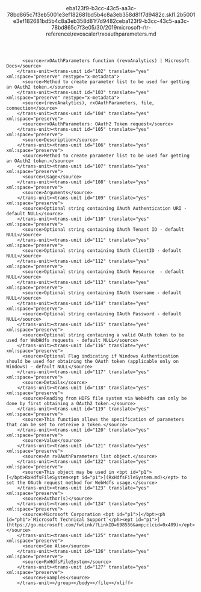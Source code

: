 <?xml version="1.0"?><xliff version="1.2" xmlns="urn:oasis:names:tc:xliff:document:1.2" xmlns:xsi="http://www.w3.org/2001/XMLSchema-instance" xsi:schemaLocation="urn:oasis:names:tc:xliff:document:1.2 xliff-core-1.2-transitional.xsd"><file datatype="xml" original="rxoauthparameters.md" source-language="en-US" target-language="en-US"><header><tool tool-id="mdxliff" tool-name="mdxliff" tool-version="1.0-8ab897d" tool-company="Microsoft" /><xliffext:skl_file_name xmlns:xliffext="urn:microsoft:content:schema:xliffextensions">eba123f9-b3cc-43c5-aa3c-78bd865c7f3eb5001e3ef182681bd5b4c8a3eb358d81f7d9482c.skl</xliffext:skl_file_name><xliffext:version xmlns:xliffext="urn:microsoft:content:schema:xliffextensions">1.2</xliffext:version><xliffext:ms.openlocfilehash xmlns:xliffext="urn:microsoft:content:schema:xliffextensions">b5001e3ef182681bd5b4c8a3eb358d81f7d9482c</xliffext:ms.openlocfilehash><xliffext:ms.sourcegitcommit xmlns:xliffext="urn:microsoft:content:schema:xliffextensions">eba123f9-b3cc-43c5-aa3c-78bd865c7f3e</xliffext:ms.sourcegitcommit><xliffext:ms.lasthandoff xmlns:xliffext="urn:microsoft:content:schema:xliffextensions">05/30/2019</xliffext:ms.lasthandoff><xliffext:ms.openlocfilepath xmlns:xliffext="urn:microsoft:content:schema:xliffextensions">microsoft-r\r-reference\revoscaler\rxoauthparameters.md</xliffext:ms.openlocfilepath></header><body><group id="content" extype="content"><trans-unit id="101" translate="yes" xml:space="preserve" restype="x-metadata">
          <source>rxOAuthParameters function (revoAnalytics) | Microsoft Docs</source>
        </trans-unit><trans-unit id="102" translate="yes" xml:space="preserve" restype="x-metadata">
          <source>Method to create parameter list to be used for getting an OAuth2 token.</source>
        </trans-unit><trans-unit id="103" translate="yes" xml:space="preserve" restype="x-metadata">
          <source>(revoAnalytics), rxOAuthParameters, file, connection</source>
        </trans-unit><trans-unit id="104" translate="yes" xml:space="preserve">
          <source>rxOAuthParameters: OAuth2 Token request</source>
        </trans-unit><trans-unit id="105" translate="yes" xml:space="preserve">
          <source>Description</source>
        </trans-unit><trans-unit id="106" translate="yes" xml:space="preserve">
          <source>Method to create parameter list to be used for getting an OAuth2 token.</source>
        </trans-unit><trans-unit id="107" translate="yes" xml:space="preserve">
          <source>Usage</source>
        </trans-unit><trans-unit id="108" translate="yes" xml:space="preserve">
          <source>Arguments</source>
        </trans-unit><trans-unit id="109" translate="yes" xml:space="preserve">
          <source>Optional string containing OAuth Authentication URI - default NULL</source>
        </trans-unit><trans-unit id="110" translate="yes" xml:space="preserve">
          <source>Optional string containing OAuth Tenant ID - default NULL</source>
        </trans-unit><trans-unit id="111" translate="yes" xml:space="preserve">
          <source>Optional string containing OAuth ClientID - default NULL</source>
        </trans-unit><trans-unit id="112" translate="yes" xml:space="preserve">
          <source>Optional string containing OAuth Resource  - default NULL</source>
        </trans-unit><trans-unit id="113" translate="yes" xml:space="preserve">
          <source>Optional string containing OAuth Username - default NULL</source>
        </trans-unit><trans-unit id="114" translate="yes" xml:space="preserve">
          <source>Optional string containing OAuth Password - default NULL</source>
        </trans-unit><trans-unit id="115" translate="yes" xml:space="preserve">
          <source>Optional string containing a valid OAuth token to be used for WebHdfs requests - default NULL</source>
        </trans-unit><trans-unit id="116" translate="yes" xml:space="preserve">
          <source>Optional Flag indicating if Windows Authentication should be used for obtaining the OAuth token (applicable only on Windows) - default NULL</source>
        </trans-unit><trans-unit id="117" translate="yes" xml:space="preserve">
          <source>Details</source>
        </trans-unit><trans-unit id="118" translate="yes" xml:space="preserve">
          <source>Reading from HDFS file system via WebHdfs can only be done by first obtaining a OAuth2 token.</source>
        </trans-unit><trans-unit id="119" translate="yes" xml:space="preserve">
          <source>This function allows the specification of parameters that can be set to retreive a token.</source>
        </trans-unit><trans-unit id="120" translate="yes" xml:space="preserve">
          <source>Value</source>
        </trans-unit><trans-unit id="121" translate="yes" xml:space="preserve">
          <source>An rxOAuthParameters list object.</source>
        </trans-unit><trans-unit id="122" translate="yes" xml:space="preserve">
          <source>This object may be used in <bpt id="p1">[</bpt>RxHdfsFileSystem<ept id="p1">](RxHdfsFileSystem.md)</ept> to set the OAuth request method for WebHdfs usage.</source>
        </trans-unit><trans-unit id="123" translate="yes" xml:space="preserve">
          <source>Author(s)</source>
        </trans-unit><trans-unit id="124" translate="yes" xml:space="preserve">
          <source>Microsoft Corporation <bpt id="p1">[</bpt><ph id="ph1">`Microsoft Technical Support`</ph><ept id="p1">](https://go.microsoft.com/fwlink/?LinkID=698556&amp;clcid=0x409)</ept></source>
        </trans-unit><trans-unit id="125" translate="yes" xml:space="preserve">
          <source>See Also</source>
        </trans-unit><trans-unit id="126" translate="yes" xml:space="preserve">
          <source>RxHdfsFileSystem</source>
        </trans-unit><trans-unit id="127" translate="yes" xml:space="preserve">
          <source>Examples</source>
        </trans-unit></group></body></file></xliff>